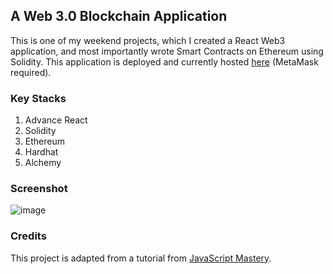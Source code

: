 ## A Web 3.0 Blockchain Application
This is one of my weekend projects, which I created a React Web3 application, and most importantly wrote Smart Contracts on Ethereum using Solidity. 
This application is deployed and currently hosted [here](https://react-app-web3.herokuapp.com/) (MetaMask required).

### Key Stacks
1. Advance React
2. Solidity
3. Ethereum
4. Hardhat
5. Alchemy

### Screenshot
![image](https://github.com/zhenyu92/web3_app/blob/main/screenshot.JPG)

### Credits
This project is adapted from a tutorial from [JavaScript Mastery](https://github.com/adrianhajdin).
